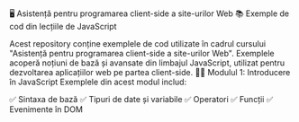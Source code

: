 🖥️ Asistență pentru programarea client-side a site-urilor Web
📚 Exemple de cod din lecțiile de JavaScript

Acest repository conține exemplele de cod utilizate în cadrul cursului "Asistență pentru programarea client-side a site-urilor Web". Exemplele acoperă noțiuni de bază și avansate din limbajul JavaScript, utilizat pentru dezvoltarea aplicațiilor web pe partea client-side.
🧑‍🏫 Modulul 1: Introducere în JavaScript
Exemplele din acest modul includ:

✅ Sintaxa de bază
✅ Tipuri de date și variabile
✅ Operatori
✅ Funcții
✅ Evenimente în DOM